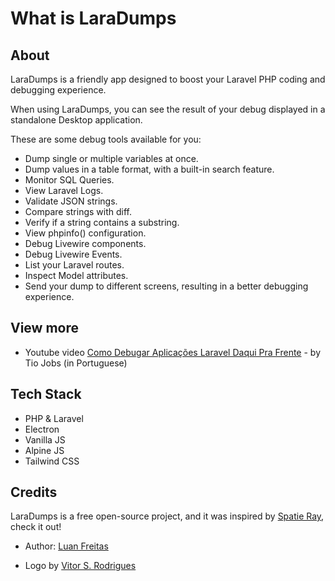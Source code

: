 # What is LaraDumps

## About

LaraDumps is a friendly app designed to boost your Laravel PHP coding and debugging experience.

When using LaraDumps, you can see the result of your debug displayed in a standalone Desktop application.

These are some debug tools available for you:

- Dump single or multiple variables at once.
- Dump values in a table format, with a built-in search feature.
- Monitor SQL Queries.
- View Laravel Logs.
- Validate JSON strings.
- Compare strings with diff.
- Verify if a string contains a substring.
- View phpinfo() configuration.
- Debug Livewire components.
- Debug Livewire Events.
- List your Laravel routes.
- Inspect Model attributes.
- Send your dump to different screens, resulting in a better debugging experience.

## View more

- Youtube video [Como Debugar Aplicações Laravel Daqui Pra Frente](https://youtu.be/0It5Nv1xSzc?t=648) - by Tio Jobs (in Portuguese)

## Tech Stack

- PHP & Laravel
- Electron
- Vanilla JS
- Alpine JS
- Tailwind CSS

## Credits

LaraDumps is a free open-source project, and it was inspired by [Spatie Ray](https://github.com/spatie/ray), check it out!

- Author: [Luan Freitas](https://github.com/luanfreitasdev)

- Logo by [Vitor S. Rodrigues](https://github.com/vs0uz4)
